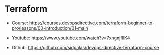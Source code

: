 # Terraform

- Course: https://courses.devopsdirective.com/terraform-beginner-to-pro/lessons/00-introduction/01-main

- Youtube: https://www.youtube.com/watch?v=7xngnjfIlK4

- Github: https://github.com/sidpalas/devops-directive-terraform-course
